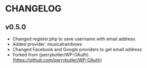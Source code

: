 CHANGELOG
=========

v0.5.0
------
* Changed register.php to save username with email address
* Added provider: musicalrainbows
* Changed Facebook and Google providers to get email address
* Forked from (perrybutler/WP-OAuth)[https://github.com/perrybutler/WP-OAuth]
